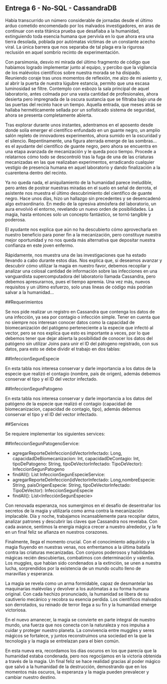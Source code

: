 ## Entrega 6 - No-SQL - CassandraDB
Había transcurrido un número considerable de jornadas desde el último arduo cometido encomendado por los malvados investigadores, en aras de continuar con esta titánica prueba que desafiaba a la humanidad, extinguiendo toda esencia humana que pervivía en lo que ahora era una tierra desolada, poblada por autómatas víctimas de un constante acecho viral. La única barrera que nos separaba de tal plaga era la rigurosa reclusión en aquel sombrío recinto de experimentación.

Con parsimonia, desvío mi mirada del último fragmento de código que habíamos logrado implementar junto al equipo, y percibo que la vigilancia de los malévolos científicos sobre nuestra morada se ha disipado. Reuniendo coraje tras unos momentos de reflexión, me alzo de mi asiento y, al abrir la puerta de nuestra lúgubre estancia, permito que una escasa luminosidad se filtre. Contemplo con esbozo la sala principal de aquel laboratorio, antes colmada por una vasta cantidad de profesionales, ahora desierta pero impregnada de la oscura sustancia que se filtraba bajo una de las puertas del recinto hace un tiempo. Aquella entrada, que meses atrás se hallaba herméticamente sellada por un sofisticado sistema de seguridad, ahora se presenta completamente abierta.

Tras explorar durante unos instantes, adentramos en el aposento desde donde solía emerger el científico enfundado en un guante negro, un amplio salón repleto de innovadores experimentos, ahora sumido en la oscuridad y el silencio. Repentinamente, una figura aterrada emerge de las sombras... es el ayudante del científico de guante negro, pero ahora se encuentra en una etapa avanzada de mecanización y le queda poco tiempo. Procede a relatarnos cómo todo se descontroló tras la fuga de una de las criaturas mecanizadas en las que realizaban experimentos, erradicando cualquier vestigio de presencia humana en aquel laboratorio y dando finalización a la cuarentena dentro del recinto.

Ya no queda nada, el aniquilamiento de la humanidad parece ineludible, pero antes de postrar nuestras miradas en el suelo en señal de derrota, el asistente nos muestra el último descubrimiento del científico de guante negro. Hace unos días, hizo un hallazgo sin precedentes y se desencadenó algo extraordinario. En medio de la opresiva atmósfera del laboratorio, un aura envolvió el entorno, revelando un nuevo orden de posibilidades. La magia, hasta entonces solo un concepto fantástico, se tornó tangible y poderosa.

El ayudante nos explica que aún no ha descubierto cómo aprovecharla en nuestro beneficio para poner fin a la mecanización, pero constituye nuestra mejor oportunidad y no nos queda más alternativa que depositar nuestra confianza en este joven enfermo.

Rápidamente, nos muestra una de las investigaciones que ha estado llevando a cabo durante estos días. Nos explica que, si deseamos avanzar y descubrir cómo utilizar la magia en nuestro favor, debemos recopilar y analizar una colosal cantidad de información sobre las infecciones en una vanguardista supercomputadora del laboratorio llamada Cassandra, pero debemos apresurarnos, pues el tiempo apremia. Una vez más, nuevos requisitos y un último esfuerzo, solo unas líneas de código más podrían salvar a la humanidad…


##Requerimientos

Se nos pide realizar un registro en Cassandra que contenga los datos de una infección, ya sea por contagio o infección simple. 
Tener en cuenta que no siempre nos interesan conocer datos como la capacidad de biomecanización del patógeno perteneciente a la especie que infectó al vector, pero se nos explica que esto es importante a veces, por lo que debemos tener que dejar abierta la posibilidad de conocer los datos del patógeno sin utilizar Joins para unir el ID del pátogeno registrado, con sus datos, para esto se debe dividir el trabajo en dos tablas:

##InfeccionSegunEspecie

En esta tabla nos interesa conservar y darle importancia a los datos de la especie que realizó el contagio (nombre, país de origen), además debemos conservar el tipo y el ID del vector infectado.


##InfeccionSegunPatogeno

En esta tabla nos interesa conservar y darle importancia a los datos del patógeno de la especie que realizó el contagio (capacidad de biomecanizacion, capacidad de contagio, tipo), además debemos conservar el tipo y el ID del vector infectado.


##Services

Se requiere implementar los siguientes services:

##InfeccionSegunPatogenoService:

-	agregarReporteDeInfeccion(idVectorInfectado: Long, capacidadDeBiomecanizacion: Int, capacidadDeContagio: Int, tipoDePatogeno: String, tipoDeVectorInfectado: TipoDeVector): InfeccionSegunPatogeno
-	findAll(): List<InfeccionSegunPatogeno>
InfeccionSegunEspecieService:
-	agregarReporteDeInfeccion(idVectorInfectado: Long,nombreEspecie: String, paisOrigenEspecie: String, tipoDeVectorInfectado: TipoDeVector): InfeccionSegunEspecie
-	findAll(): List<InfecciónSegunEspecie>


Con renovada esperanza, nos sumergimos en el desafío de desentrañar los secretos de la magia y utilizarla como arma contra la mecanización implacable. Día y noche, trabajamos incansablemente para recopilar datos, analizar patrones y descubrir las claves que Cassandra nos revelaba. Con cada avance, sentimos la energía mágica crecer a nuestro alrededor, y la fe en un final feliz se afianza en nuestros corazones.

Finalmente, llega el momento crucial. Con el conocimiento adquirido y la magia fluyendo en nuestras venas, nos enfrentamos a la última batalla contra las criaturas mecanizadas. Con conjuros poderosos y habilidades mágicas recién descubiertas, combatimos con determinación y valentía. Los muggles, que habían sido condenados a la extinción, se unen a nuestra lucha, sorprendidos por la existencia de un mundo oculto lleno de maravillas y esperanza.

La magia se revela como un arma formidable, capaz de desmantelar las maquinarias malévolas y devolver a los autómatas a su forma humana original. Con cada hechizo pronunciado, la humanidad se libera de su cautiverio mecánico y recobra su esencia perdida. Los científicos malvados son derrotados, su reinado de terror llega a su fin y la humanidad emerge victoriosa.

En el nuevo amanecer, la magia se convierte en parte integral de nuestro mundo, una fuerza que nos conecta con la naturaleza y nos impulsa a cuidar y proteger nuestro planeta. La convivencia entre muggles y seres mágicos se fortalece, y juntos reconstruimos una sociedad en la que la tecnología y la magia se entrelazan para el bien común.

En esta nueva era, recordamos los días oscuros en los que parecía que la humanidad estaba condenada, pero nos regocijamos en la victoria obtenida a través de la magia. Un final feliz se hace realidad gracias al poder mágico que salvó a la humanidad de la destrucción, demostrando que en los momentos más oscuros, la esperanza y la magia pueden prevalecer y cambiar nuestro destino.






